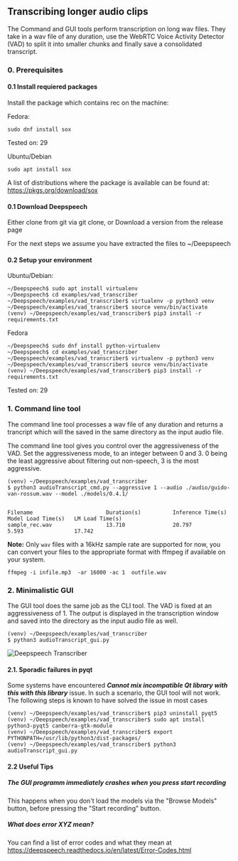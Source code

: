 ## Transcribing longer audio clips

The Command and GUI tools perform transcription on long wav files.
They take in a wav file of any duration, use the WebRTC Voice Activity Detector (VAD)
to split it into smaller chunks and finally save a consolidated transcript.

### 0. Prerequisites
#### 0.1 Install requiered packages
Install the package which contains rec on the machine:

Fedora:

``` sudo dnf install sox ```

Tested on: 29

Ubuntu/Debian

``` sudo apt install sox ```

A list of distributions where the package is available can be found at: https://pkgs.org/download/sox

#### 0.1 Download Deepspeech 
Either clone from git via git clone, or Download a version from the release page

For the next steps we assume you have extracted the files to ~/Deepspeech


#### 0.2 Setup your environment

Ubuntu/Debian:

```
~/Deepspeech$ sudo apt install virtualenv
~/Deepspeech$ cd examples/vad_transcriber
~/Deepspeech/examples/vad_transcriber$ virtualenv -p python3 venv
~/Deepspeech/examples/vad_transcriber$ source venv/bin/activate
(venv) ~/Deepspeech/examples/vad_transcriber$ pip3 install -r requirements.txt
```

Fedora

```
~/Deepspeech$ sudo dnf install python-virtualenv
~/Deepspeech$ cd examples/vad_transcriber
~/Deepspeech/examples/vad_transcriber$ virtualenv -p python3 venv
~/Deepspeech/examples/vad_transcriber$ source venv/bin/activate
(venv) ~/Deepspeech/examples/vad_transcriber$ pip3 install -r requirements.txt
```

Tested on: 29

### 1. Command line tool

The command line tool processes a wav file of any duration and returns a trancript
which will the saved in the same directory as the input audio file.

The command line tool gives you control over the aggressiveness of the VAD.
Set the aggressiveness mode, to an integer between 0 and 3.
0 being the least aggressive about filtering out non-speech, 3 is the most aggressive.

```
(venv) ~/Deepspeech/examples/vad_transcriber
$ python3 audioTranscript_cmd.py --aggressive 1 --audio ./audio/guido-van-rossum.wav --model ./models/0.4.1/


Filename                       Duration(s)          Inference Time(s)    Model Load Time(s)   LM Load Time(s)
sample_rec.wav                 13.710               20.797               5.593                17.742

```

**Note:** Only `wav` files with a 16kHz sample rate are supported for now, you can convert your files to the appropriate format with ffmpeg if available on your system.

    ffmpeg -i infile.mp3  -ar 16000 -ac 1  outfile.wav

### 2. Minimalistic GUI

The GUI tool does the same job as the CLI tool. The VAD is fixed at an aggressiveness of 1.
The output is displayed in the transcription window and saved into the directory as the input
audio file as well.

```
(venv) ~/Deepspeech/examples/vad_transcriber
$ python3 audioTranscript_gui.py

```

![Deepspeech Transcriber](../../doc/audioTranscript.png)


#### 2.1. Sporadic failures in pyqt
Some systems have encountered **_Cannot mix incompatible Qt library with this with this library_** issue.
In such a scenario, the GUI tool will not work. The following steps is known to have solved the issue in most cases
```
(venv) ~/Deepspeech/examples/vad_transcriber$ pip3 uninstall pyqt5
(venv) ~/Deepspeech/examples/vad_transcriber$ sudo apt install python3-pyqt5 canberra-gtk-module
(venv) ~/Deepspeech/examples/vad_transcriber$ export PYTHONPATH=/usr/lib/python3/dist-packages/
(venv) ~/Deepspeech/examples/vad_transcriber$ python3 audioTranscript_gui.py

```
#### 2.2 Useful Tips
#####  The GUI programm immediately crashes when you press start recording
This happens when you don't load the models via the "Browse Models" button, before pressing the "Start recording" button.

#####  What does error XYZ mean?
You can find a list of error codes and what they mean at https://deepspeech.readthedocs.io/en/latest/Error-Codes.html

